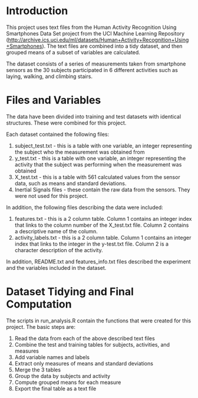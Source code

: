 # Introduction

This project uses text files from the Human Activity Recognition Using Smartphones Data Set project from the UCI Machine Learning Repository (http://archive.ics.uci.edu/ml/datasets/Human+Activity+Recognition+Using+Smartphones). The text files are combined into a tidy dataset, and then grouped means of a subset of variables are calculated.

The dataset consists of  a series of measurements taken from smartphone sensors as the 30 subjects participated in 6 different activities such as laying, walking, and climbing stairs. 

# Files and Variables

The data have been divided into training and test datasets with identical structures. These were combined for this project.

Each dataset contained the following files:

1. subject_test.txt - this is a table with one variable, an integer representing the subject who the measurement was obtained from
2. y_test.txt - this is a table with one variable, an integer representing the activity that the subject was performing when the measurement was obtained
3. X_test.txt - this is a table with 561 calculated values from the sensor data, such as means and standard deviations.
4. Inertial Signals files - these contain the raw data from the sensors. They were not used for this project.

In addition, the following files describing the data were included:

1. features.txt - this is a 2 column table. Column 1 contains an integer index that links to the column number of the X_test.txt file. Column 2 contains a descriptive name of the column.
2. activity_labels.txt - this is a 2 column table. Column 1 contains an integer index that links to the integer in the y-test.txt file. Column 2 is a character description of the activity.

In addition, README.txt and features_info.txt files described the experiment and the variables included in the dataset.

# Dataset Tidying and Final Computation
The scripts in run_analysis.R contain the functions that were created for this project. The basic steps are:
1. Read the data from each of the above described text files
2. Combine the test and training tables for subjects, activities, and measures
3. Add variable names and labels
4. Extract only measures of means and standard deviations
5. Merge the 3 tables
6. Group the data by subjects and activity
7. Compute grouped means for each measure
8. Export the final table as a text file
